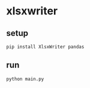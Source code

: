 # xlsxwriter

## setup

```shell
pip install XlsxWriter pandas
```

## run

```shell
python main.py
```

